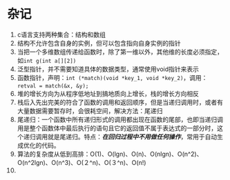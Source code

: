 # 杂记

1. c语言支持两种集合：结构和数组
2. 结构不允许包含自身的实例，但可以包含指向自身实例的指针
3. 当把一个多维数组传递给函数时，除了第一维以外，其他维的长度必须指定，如```int g(int a[][2])```
4. 泛型指针，并不需要知道具体的数据类型，通常使用void指针来表示
5. 函数指针，声明：```int (*match)(void *key_1, void *key_2)```，调用：```retval = match(&x, &y);```
6. 堆的增长方向为从程序低地址到搞地质向上增长，栈的增长方向相反
7. 栈后入先出完美的符合了函数的调用和返回顺序，但是当递归调用时，或者有大量数据需要暂存时，会很耗空间，解决方法：尾递归
8. 尾递归：一个函数中所有递归形式的调用都出现在函数的尾部，也即当递归调用是整个函数体中最后执行的语句且它的返回值不属于表达式的一部分时，这个递归调用就是尾递归。特点：***在回归过程中不用做任何操作***，常用于自动生成优化的代码。
9. 算法的复杂度从低到高排：O(1)、O(lgn)、O(n)、O(nlgn)、O(n^2)、O(n^2lgn)、O(n^3)、O(２^n)、O(３^n)、O(n!)
10. ​